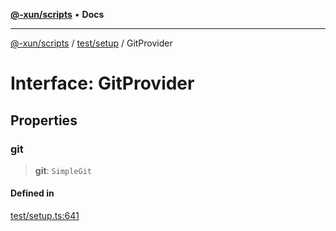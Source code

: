 [**@-xun/scripts**](../../../README.md) • **Docs**

***

[@-xun/scripts](../../../README.md) / [test/setup](../README.md) / GitProvider

# Interface: GitProvider

## Properties

### git

> **git**: `SimpleGit`

#### Defined in

[test/setup.ts:641](https://github.com/Xunnamius/xscripts/blob/ce701f3d57da9f82ee0036320bc62d5c51233011/test/setup.ts#L641)
